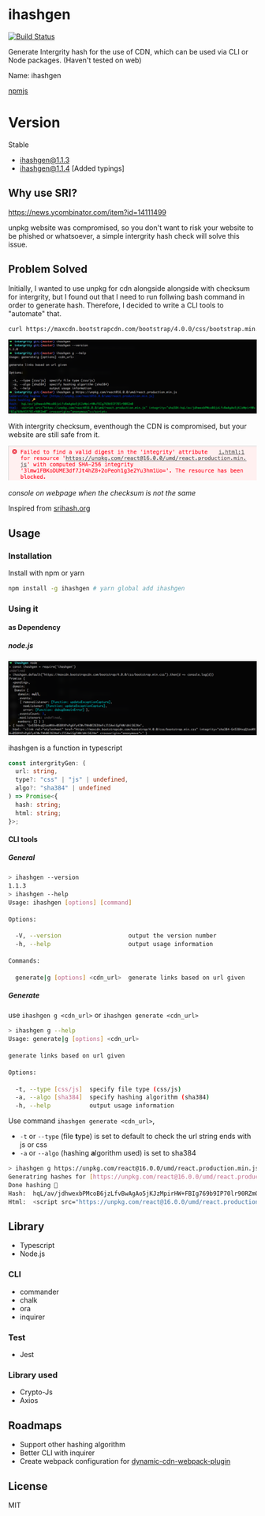# ihashgen

[![Build Status](https://travis-ci.org/superoo7/intergrity_gen.svg?branch=master)](https://travis-ci.org/superoo7/intergrity_gen)

Generate Intergrity hash for the use of CDN, which can be used via CLI or Node packages. (Haven't tested on web)

Name: ihashgen

[npmjs](https://www.npmjs.com/package/ihashgen)

# Version

Stable

- ihashgen@1.1.3
- ihashgen@1.1.4 [Added typings]

## Why use SRI?

https://news.ycombinator.com/item?id=14111499

unpkg website was compromised, so you don't want to risk your website to be phished or whatsoever, a simple intergrity hash check will solve this issue.

## Problem Solved

Initially, I wanted to use unpkg for cdn alongside alongside with checksum for intergrity, but I found out that I need to run follwing bash command in order to generate hash. Therefore, I decided to write a CLI tools to "automate" that.

```bash
curl https://maxcdn.bootstrapcdn.com/bootstrap/4.0.0/css/bootstrap.min.css | openssl dgst -sha384 -binary | openssl base64 -A
```

![](assets/sample.png)

With intergrity checksum, eventhough the CDN is compromised, but your website are still safe from it.

![](assets/intergrity.png)

_console on webpage when the checksum is not the same_

Inspired from [srihash.org](https://www.srihash.org/)

## Usage

### Installation

Install with npm or yarn

```bash
npm install -g ihashgen # yarn global add ihashgen
```

### Using it

#### as Dependency

##### node.js

![](assets/node.png)

ihashgen is a function in typescript

```ts
const intergrityGen: (
  url: string,
  type?: "css" | "js" | undefined,
  algo?: "sha384" | undefined
) => Promise<{
  hash: string;
  html: string;
}>;
```

#### CLI tools

##### General

```bash
> ihashgen --version
1.1.3
> ihashgen --help
Usage: ihashgen [options] [command]

Options:

  -V, --version                   output the version number
  -h, --help                      output usage information

Commands:

  generate|g [options] <cdn_url>  generate links based on url given
```

##### Generate

use `ihashgen g <cdn_url>` or `ihashgen generate <cdn_url>`

```bash
> ihashgen g --help
Usage: generate|g [options] <cdn_url>

generate links based on url given

Options:

  -t, --type [css/js]  specify file type (css/js)
  -a, --algo [sha384]  specify hashing algorithm (sha384)
  -h, --help           output usage information
```

Use command `ihashgen generate <cdn_url>`,

- `-t` or `--type` (file **t**ype) is set to default to check the url string ends with js or css
- `-a` or `--algo` (hashing **a**lgorithm used) is set to sha384

```bash
> ihashgen g https://unpkg.com/react@16.0.0/umd/react.production.min.js -t js -a sha384
Generatring hashes for [https://unpkg.com/react@16.0.0/umd/react.production.min.js]
Done hashing 🔑
Hash:  hqL/av/jdhwexbPMcoB6jzLfvBwAgAo5jKJzMpirHW+FBIg769b9IP70lr90RZm0
Html:  <script src="https://unpkg.com/react@16.0.0/umd/react.production.min.js" integrity="sha384-hqL/av/jdhwexbPMcoB6jzLfvBwAgAo5jKJzMpirHW+FBIg769b9IP70lr90RZm0" crossorigin="anonymous"></script>
```

## Library

- Typescript
- Node.js

### CLI

- commander
- chalk
- ora
- inquirer

### Test

- Jest

### Library used

- Crypto-Js
- Axios

## Roadmaps

- Support other hashing algorithm
- Better CLI with inquirer
- Create webpack configuration for [dynamic-cdn-webpack-plugin](https://www.npmjs.com/package/dynamic-cdn-webpack-plugin)

## License

MIT
